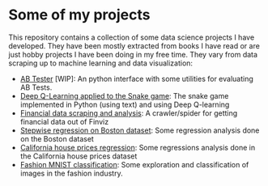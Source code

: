 # Some of my projects

This repository contains a collection of some data science projects I have developed. They have been mostly extracted
from books I have read or are just hobby projects I have been doing in my free time. They vary from data scraping up
to machine learning and data visualization:
  - [AB Tester](https://github.com/disanman/ab_tester) [WIP]: An python interface with some utilities for evaluating AB Tests.
  - [Deep Q-Learning applied to the Snake game](Snake_Deep_Q_Learning/Snake.ipynb): The snake game implemented in Python (using text) and using Deep Q-learning
  - [Financial data scraping and analysis](Finviz_Spider/Finviz.ipynb): A crawler/spider for getting financial data out of Finviz
  - [Stepwise regression on Boston dataset](Boston_house_prices/Boston_house_prices.ipynb): Some regression analysis done on the Boston dataset
  - [California house prices regression](California_House_prices/California_House_prices.md): Some regressions analysis done in the California house prices dataset
  - [Fashion MNIST classification](Fashion_MNIST/Fashion_MNIST_Exploration_and_classification.ipynb): Some exploration and classification of images in the fashion industry.
